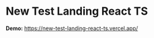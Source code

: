 # New Test Landing React TS

**Demo:** https://new-test-landing-react-ts.vercel.app/

<!-- test -->

<!-- test -->

<!-- test -->

<!-- test -->
